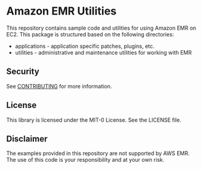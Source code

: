 # Amazon EMR Utilities

This repository contains sample code and utilities for using Amazon EMR on EC2. This package is structured based on the following directories:

- applications - application specific patches, plugins, etc.
- utilities - administrative and maintenance utilities for working with EMR

## Security

See [CONTRIBUTING](CONTRIBUTING.md#security-issue-notifications) for more information.

## License

This library is licensed under the MIT-0 License. See the LICENSE file.

## Disclaimer

The examples provided in this repository are not supported by AWS EMR. The use of this code is your responsibility and at your own risk.  
